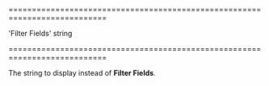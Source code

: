 <!--**
/*-------------------------------------------
    Auto-generated file. Do not modify.
-------------------------------------------

**-->
===========================================================================
<!--default-->'Filter Fields'<!--/default-->
<!--type-->string<!--/type-->
===========================================================================

<!--shortDescription-->
The string to display instead of **Filter Fields**.
<!--/shortDescription-->

<!--fullDescription-->

<!--/fullDescription-->
